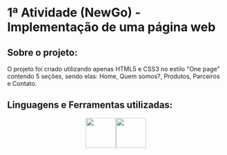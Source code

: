 # 1ª Atividade (NewGo) - Implementação de uma página web



## Sobre o projeto:
O projeto foi criado utilizando apenas HTML5 e CSS3 no estilo "One page" contendo 5 seções, sendo elas: Home, Quem somos?, Produtos, Parceiros e Contato.

## Linguagens e Ferramentas utilizadas:
<div style=" display:flex; justify-content:center; align-items:center; width: 100%" >
  <img src="https://cdn.jsdelivr.net/gh/devicons/devicon/icons/html5/html5-plain.svg" width=70px />
  <img src="https://cdn.jsdelivr.net/gh/devicons/devicon/icons/css3/css3-plain.svg" width=70px />
</div>     
          

